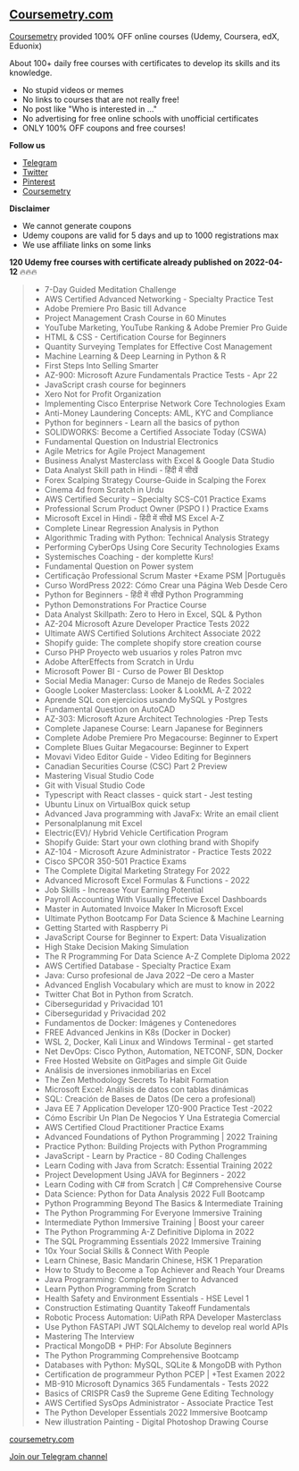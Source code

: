 
<!--
### Hi there 👋

**Coursemetry/Coursemetry** is a ✨ _special_ ✨ repository because its `README.md` (this file) appears on your GitHub profile.

Here are some ideas to get you started:

- 🔭 I’m currently working on ...
- 🌱 I’m currently learning ...
- 👯 I’m looking to collaborate on ...
- 🤔 I’m looking for help with ...
- 💬 Ask me about ...
- 📫 How to reach me: ...
- 😄 Pronouns: ...
- ⚡ Fun fact: ...
-->
## [**Coursemetry.com**](https://coursemetry.com/)

[Coursemetry](https://coursemetry.com/) provided 100% OFF online courses (Udemy, Coursera, edX, Eduonix)

About 100+ daily free courses with certificates to develop its skills and its knowledge.

* No stupid videos or memes
* No links to courses that are not really free!
* No post like "Who is interested in ..."
* No advertising for free online schools with unofficial certificates
* ONLY 100% OFF coupons and free courses!

**Follow us**
* [Telegram](https://t.me/coursemetry)
* [Twitter](https://twitter.com/Agimafr)
* [Pinterest](https://www.pinterest.fr/Coursemetry)
* [Coursemetry](https://coursemetry.com/)


**Disclaimer**
* We cannot generate coupons
* Udemy coupons are valid for 5 days and up to 1000 registrations max
* We use affiliate links on some links


**120 Udemy free courses with certificate already published on 2022-04-12** 🔥🔥🔥
> *  7-Day Guided Meditation Challenge
> *  AWS Certified Advanced Networking - Specialty Practice Test
> *  Adobe Premiere Pro Basic till Advance
> *  Project Management Crash Course in 60 Minutes
> *  YouTube Marketing, YouTube Ranking & Adobe Premier Pro Guide
> *  HTML & CSS - Certification Course for Beginners
> *  Quantity Surveying Templates for Effective Cost Management
> *  Machine Learning & Deep Learning in Python & R
> *  First Steps Into Selling Smarter
> *  AZ-900: Microsoft Azure Fundamentals Practice Tests - Apr 22
> *  JavaScript crash course for beginners
> *  Xero Not for Profit Organization
> *  Implementing Cisco Enterprise Network Core Technologies Exam
> *  Anti-Money Laundering Concepts: AML, KYC and Compliance
> *  Python for beginners - Learn all the basics of python
> *  SOLIDWORKS: Become a Certified Associate Today (CSWA)
> *  Fundamental Question on Industrial Electronics
> *  Agile Metrics for Agile Project Management
> *  Business Analyst Masterclass with Excel & Google Data Studio
> *  Data Analyst Skill path in Hindi - हिंदी में सीखें
> *  Forex Scalping Strategy Course-Guide in Scalping the Forex
> *  Cinema 4d from Scratch in Urdu
> *  AWS Certified Security – Specialty SCS-C01 Practice Exams
> *  Professional Scrum Product Owner (PSPO I ) Practice Exams
> *  Microsoft Excel in Hindi - हिंदी में सीखें MS Excel A-Z
> *  Complete Linear Regression Analysis in Python
> *  Algorithmic Trading with Python: Technical Analysis Strategy
> *  Performing CyberOps Using Core Security Technologies Exams
> *  Systemisches Coaching - der komplette Kurs!
> *  Fundamental Question on Power system
> *  Certificação Professional Scrum Master +Exame PSM |Português
> *  Curso WordPress 2022:  Cómo Crear una Página Web Desde Cero
> *  Python for Beginners - हिंदी में सीखें Python Programming
> *  Python Demonstrations For Practice Course
> *  Data Analyst Skillpath: Zero to Hero in Excel, SQL & Python
> *  AZ-204 Microsoft Azure Developer Practice Tests 2022
> *  Ultimate AWS Certified Solutions Architect Associate 2022
> *  Shopify guide: The complete shopify store creation course
> *  Curso PHP Proyecto web usuarios y roles Patron mvc
> *  Adobe AfterEffects from Scratch in Urdu
> *  Microsoft Power BI - Curso de Power BI Desktop
> *  Social Media Manager: Curso de Manejo de Redes Sociales
> *  Google Looker Masterclass: Looker & LookML A-Z 2022
> *  Aprende SQL con ejercicios usando MySQL y Postgres
> *  Fundamental Question on AutoCAD
> *  AZ-303: Microsoft Azure Architect Technologies -Prep Tests
> *  Complete Japanese Course: Learn Japanese for Beginners
> *  Complete Adobe Premiere Pro Megacourse: Beginner to Expert
> *  Complete Blues Guitar Megacourse: Beginner to Expert
> *  Movavi Video Editor Guide - Video Editing for Beginners
> *  Canadian Securities Course (CSC) Part 2 Preview
> *  Mastering Visual Studio Code
> *  Git with Visual Studio Code
> *  Typescript with React classes - quick start - Jest testing
> *  Ubuntu Linux on  VirtualBox quick setup
> *  Advanced Java programming with JavaFx: Write an email client
> *  Personalplanung mit Excel
> *  Electric(EV)/ Hybrid Vehicle Certification Program
> *  Shopify Guide: Start your own clothing brand with Shopify
> *  AZ-104 - Microsoft Azure Administrator - Practice Tests 2022
> *  Cisco SPCOR 350-501 Practice Exams
> *  The Complete Digital Marketing Strategy For 2022
> *  Advanced Microsoft Excel Formulas & Functions - 2022
> *  Job Skills - Increase Your Earning Potential
> *  Payroll Accounting With Visually Effective Excel Dashboards
> *  Master in Automated Invoice Maker In Microsoft Excel
> *  Ultimate Python Bootcamp For Data Science & Machine Learning
> *  Getting Started with Raspberry Pi
> *  JavaScript Course for Beginner to Expert: Data Visualization
> *  High Stake Decision Making Simulation
> *  The R Programming For Data Science A-Z Complete Diploma 2022
> *  AWS Certified Database - Specialty Practice Exam
> *  Java: Curso profesional de Java 2022 –De cero a Master
> *  Advanced English Vocabulary which are must to know in 2022
> *  Twitter Chat Bot in Python from Scratch.
> *  Ciberseguridad y Privacidad 101
> *  Ciberseguridad y Privacidad 202
> *  Fundamentos de Docker: Imágenes y Contenedores
> *  FREE Advanced Jenkins in K8s (Docker in Docker)
> *  WSL 2, Docker, Kali Linux and Windows Terminal - get started
> *  Net DevOps: Cisco  Python, Automation, NETCONF, SDN, Docker
> *  Free Hosted Website on GitPages and simple Git Guide
> *  Análisis de inversiones inmobiliarias en Excel
> *  The Zen Methodology Secrets To Habit Formation
> *  Microsoft Excel: Análisis de datos con tablas dinámicas
> *  SQL: Creación de Bases de Datos (De cero a profesional)
> *  Java EE 7 Application Developer 1Z0-900 Practice Test -2022
> *  Cómo Escribir Un Plan De Negocios Y Una Estrategia Comercial
> *  AWS Certified Cloud Practitioner Practice Exams
> *  Advanced Foundations of Python Programming | 2022 Training
> *  Practice Python: Building Projects with Python Programming
> *  JavaScript - Learn by Practice - 80 Coding Challenges
> *  Learn Coding with Java from Scratch: Essential Training 2022
> *  Project Development Using JAVA for Beginners - 2022
> *  Learn Coding with C# from Scratch | C# Comprehensive Course
> *  Data Science: Python for Data Analysis 2022 Full Bootcamp
> *  Python Programming Beyond The Basics & Intermediate Training
> *  The Python Programming For Everyone Immersive Training
> *  Intermediate Python Immersive Training | Boost your career
> *  The Python Programming A-Z Definitive Diploma in 2022
> *  The SQL Programming Essentials 2022 Immersive Training
> *  10x Your Social Skills & Connect With People
> *  Learn Chinese, Basic Mandarin Chinese, HSK 1 Preparation
> *  How to Study to Become a Top Achiever and Reach Your Dreams
> *  Java Programming: Complete Beginner to Advanced
> *  Learn Python Programming from Scratch
> *  Health Safety and Environment Essentials - HSE Level 1
> *  Construction Estimating Quantity Takeoff Fundamentals
> *  Robotic Process Automation: UiPath RPA Developer Masterclass
> *  Use Python FASTAPI JWT SQLAlchemy to develop real world APIs
> *  Mastering The Interview
> *  Practical MongoDB + PHP: For Absolute Beginners
> *  The Python Programming Comprehensive Bootcamp
> *  Databases with Python: MySQL, SQLite & MongoDB with Python
> *  Certification de programmeur Python PCEP | +Test Examen 2022
> *  MB-910 Microsoft Dynamics 365 Fundamentals - Tests 2022
> *  Basics of CRISPR Cas9 the Supreme Gene Editing Technology
> *  AWS Certified SysOps Administrator - Associate Practice Test
> *  The Python Developer Essentials 2022 Immersive Bootcamp
> *  New illustration Painting - Digital Photoshop Drawing Course

[coursemetry.com](https://coursemetry.com/)

[Join our Telegram channel](https://t.me/coursemetry)
